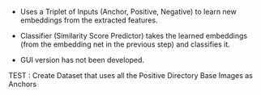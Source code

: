 - Uses a Triplet of Inputs (Anchor, Positive, Negative) to learn new embeddings from the extracted features.

- Classifier (Similarity Score Predictor) takes the learned embeddings (from the embedding net in the previous step) and classifies it.

- GUI version has not been developed.

TEST : Create Dataset that uses all the Positive Directory Base Images as Anchors
